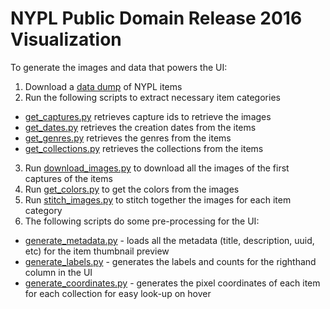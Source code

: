 # NYPL Public Domain Release 2016 Visualization

To generate the images and data that powers the UI:

1. Download a [data dump](https://github.com/NYPL-publicdomain/digital-collections-pd-data-and-tools) of NYPL items
2. Run the following scripts to extract necessary item categories
  - [get_captures.py](scripts/get_captures.py) retrieves capture ids to retrieve the images
  - [get_dates.py](scripts/get_dates.py) retrieves the creation dates from the items
  - [get_genres.py](scripts/get_genres.py) retrieves the genres from the items
  - [get_collections.py](scripts/get_collections.py) retrieves the collections from the items
3. Run [download_images.py](scripts/download_images.py) to download all the images of the first captures of the items
4. Run [get_colors.py](scripts/get_colors.py) to get the colors from the images
5. Run [stitch_images.py](scripts/stitch_images.py) to stitch together the images for each item category
6. The following scripts do some pre-processing for the UI:
  - [generate_metadata.py](scripts/generate_metadata.py) - loads all the metadata (title, description, uuid, etc) for the item thumbnail preview
  - [generate_labels.py](scripts/generate_labels.py) - generates the labels and counts for the righthand column in the UI
  - [generate_coordinates.py](scripts/generate_coordinates.py) - generates the pixel coordinates of each item for each collection for easy look-up on hover
